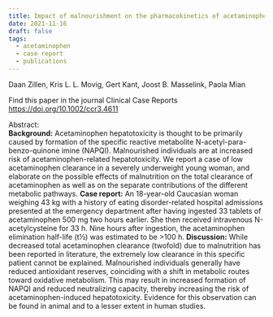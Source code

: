 ```yaml
---
title: Impact of malnourishment on the pharmacokinetics of acetaminophen and susceptibility to acetaminophen hepatotoxicity
date: 2021-11-16
draft: false
tags:
  - acetaminophen
  - case report
  - publications
---
```

Daan Zillen, Kris L. L. Movig, Gert Kant, Joost B. Masselink, Paola Mian


Find this paper in the journal Clinical Case Reports  
https://doi.org/10.1002/ccr3.4611

Abstract:  
__Background:__ Acetaminophen hepatotoxicity is thought to be primarily caused by formation of the specific reactive metabolite N-acetyl-para-benzo-quinone imine (NAPQI). Malnourished individuals are at increased risk of acetaminophen-related hepatotoxicity. We report a case of low acetaminophen clearance in a severely underweight young woman, and elaborate on the possible effects of malnutrition on the total clearance of acetaminophen as well as on the separate contributions of the different metabolic pathways. __Case report:__ An 18-year-old Caucasian woman weighing 43 kg with a history of eating disorder-related hospital admissions presented at the emergency department after having ingested 33 tablets of acetaminophen 500 mg two hours earlier. She then received intravenous N-acetylcysteine for 33 h. Nine hours after ingestion, the acetaminophen elimination half-life (t½) was estimated to be >100 h. __Discussion:__ While decreased total acetaminophen clearance (twofold) due to malnutrition has been reported in literature, the extremely low clearance in this specific patient cannot be explained. Malnourished individuals generally have reduced antioxidant reserves, coinciding with a shift in metabolic routes toward oxidative metabolism. This may result in increased formation of NAPQI and reduced neutralizing capacity, thereby increasing the risk of acetaminophen-induced hepatotoxicity. Evidence for this observation can be found in animal and to a lesser extent in human studies.